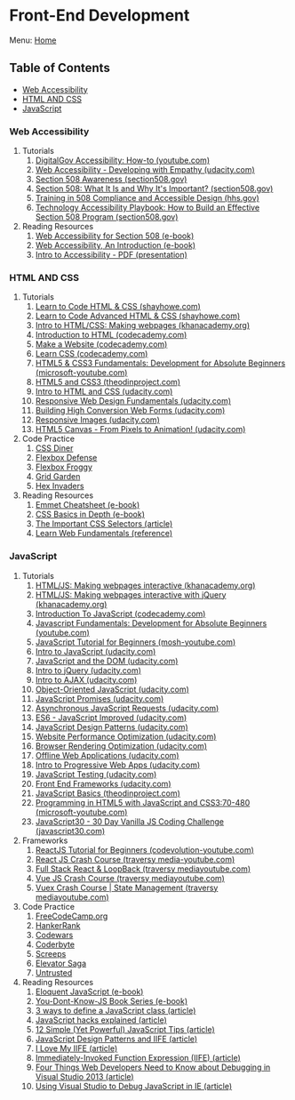 # Front-End Development

Menu: [Home](./README.md)

## Table of Contents

- [Web Accessibility](#web-accessibility)
- [HTML AND CSS](#html-and-css)
- [JavaScript](#javascript)

### Web Accessibility

1. Tutorials
    1. [DigitalGov Accessibility: How-to (youtube.com)](https://www.youtube.com/playlist?list=PLd9b-GuOJ3nH01BSXgJZv6uoCDJMyVvuT)
    1. [Web Accessibility - Developing with Empathy (udacity.com)](https://www.udacity.com/course/web-accessibility--ud891 'In this course you’ll get hands-on experience making web applications accessible. You’ll understand when and why users need accessibility. Then you’ll dive into the "how": making a page work properly with screen readers, and managing input focus (e.g. the highlight you see when tabbing through a form.) You’ll understand what "semantics" and "semantic markup" mean for web pages and add ARIA markup to enable navigating the interface with a range of assistive devices. Finally, you’ll learn styling techniques that help users with partial vision navigate your pages easily and reliably.')
    1. [Section 508 Awareness (section508.gov)](https://www.section508.gov/508-training/courses/new "What is a Section 508 Program? This course provides an overview of federal agency 508 programs, and how they help agencies deliver accessible technology products and services to employees and the public.")
    1. [Section 508: What It Is and Why It's Important? (section508.gov)](https://www.section508.gov/508-training/courses/508-basics "Introduction to Section 508 and Information and Communication Technology (ICT). Explains what Section 508 is and why it’s important, shows how conformance can make ICT more accessible, reviews job-related responsibilities for meeting Section 508 standards, offers resources to help you meet your Section 508 responsibilities.")
    1. [Training in 508 Compliance and Accessible Design (hhs.gov)](https://www.hhs.gov/web/section-508/training-in-508/index.html )
    1. [Technology Accessibility Playbook: How to Build an Effective Section 508 Program (section508.gov)](https://www.section508.gov/508-training/courses/playbook/ "Describes the 12 plays to integrate strategic, business and technology management into a successful Section 508 program, to ensure Federal ICT is accessible to persons with disabilities.")
1. Reading Resources
    1. [Web Accessibility for Section 508 (e-book)](http://www.jimthatcher.com/webcourse1.htm)
    1. [Web Accessibility, An Introduction (e-book)](http://dhark.com/Slidy/web_accessibility.html)
    1. [Intro to Accessibility - PDF (presentation)](https://www.hhs.gov/sites/default/files/Intro%20to%20Accessibility%20and%20508.pdf)

### HTML AND CSS

1. Tutorials
    1. [Learn to Code HTML & CSS (shayhowe.com)](http://learn.shayhowe.com/html-css/)
    1. [Learn to Code Advanced HTML & CSS (shayhowe.com)](http://learn.shayhowe.com/advanced-html-css/)
    1. [Intro to HTML/CSS: Making webpages (khanacademy.org)](https://www.khanacademy.org/computing/computer-programming/html-css)
    1. [Introduction to HTML (codecademy.com)](https://www.codecademy.com/learn/learn-html)
    1. [Make a Website (codecademy.com)](https://www.codecademy.com/learn/make-a-website)
    1. [Learn CSS (codecademy.com)](https://www.codecademy.com/learn/learn-css)
    1. [HTML5 & CSS3 Fundamentals: Development for Absolute Beginners (microsoft-youtube.com)](https://www.youtube.com/playlist?list=PLDveEyEaCGzyAM9_2T2k0wfjJXWpbRJAB)
    1. [HTML5 and CSS3 (theodinproject.com)](https://www.theodinproject.com/courses/html-and-css)
    1. [Intro to HTML and CSS (udacity.com)](https://www.udacity.com/course/intro-to-html-and-css--ud001 "In this course, you'll learn the fundamentals web development, along with best practices and professional problem-solving techniques using Developer Tools.")
    1. [Responsive Web Design Fundamentals (udacity.com)](https://www.udacity.com/course/responsive-web-design-fundamentals--ud893 "In this course you'll learn the fundamentals of responsive web design with Google's Pete LePage! You'll create your own responsive web page that works well on any device - phone, tablet, desktop or anything in between.")
    1. [Building High Conversion Web Forms (udacity.com)](https://www.udacity.com/course/building-high-conversion-web-forms--ud890 "In this course, you'll learn best practices for modern forms as taught by Google's Ido Green and Udacity's Cameron Pittman. You'll practice your skills along the way with a few self-directed projects, including an e-commerce checkout and an event planner app!")
    1. [Responsive Images (udacity.com)](https://www.udacity.com/course/responsive-images--ud882 "In this course you will learn how to work with images on the modern web, so that your images look great and load quickly on any device.")
    1. [HTML5 Canvas - From Pixels to Animation! (udacity.com)](https://www.udacity.com/course/html5-canvas--ud292 "In this course, through several sample projects, you’ll learn how to use the canvas; how to make compositions using shapes, images, and text; how to create effects and filters on images and how to create animations.")
1. Code Practice
    1. [CSS Diner](http://flukeout.github.io/ "A great game for learning CSS selectors. The player is given a table of dishes in animated and HTML form, and a certain item or items to select from the table. The different levels cover everything a web developer should know about selectors, from the very basics to ~ and :first-child.")
    1. [Flexbox Defense](http://www.flexboxdefense.com/ "I was just mentioning this game. It covers the flex properties align-items, justify-content, flex-direction, align-self and order in 12 different levels. Especially the last 4 levels are really fun and a little bit tricky.")
    1. [Flexbox Froggy](https://flexboxfroggy.com/ "Puzzle game where you have to help a group of colorful frogs get to their lillypads of choice. Moving the amphibians around is done with flexbox and will truly test you layout building skills. The in-game hints will tell you which CSS properties to use in each situation, but it's up to the player to decide what combination of values to set.")
    1. [Grid Garden](https://cssgridgarden.com/ "In 28 different levels you can learn CSS Grid Layout. It covers the following grid properties: grid-column-start, grid-column-end, grid-column, grid-row-start, grid-row-end, grid-row, grid-area, order, grid-template-columns, grid-template-rows and grid-template.")
    1. [Hex Invaders](http://www.hexinvaders.com/ "In this version of the classic arcade game the world is attacked by a trio of aliens, each sporting a different color. To save humanity, the player must quickly translate a RGB hex value into human colors and shoot down the invaders.")
1. Reading Resources
    1. [Emmet Cheatsheet (e-book)](./assets/Emmet-Cheatsheet.pdf)
    1. [CSS Basics in Depth (e-book)](http://www.cssbasics.com)
    1. [The Important CSS Selectors (article)](http://code.tutsplus.com/tutorials/the-30-css-selectors-you-must-memorize--net-16048)
    1. [Learn Web Fundamentals (reference)](https://developers.google.com/web/fundamentals/)

### JavaScript

1. Tutorials
    1. [HTML/JS: Making webpages interactive (khanacademy.org)](https://www.khanacademy.org/computing/computer-programming/html-css-js)
    1. [HTML/JS: Making webpages interactive with jQuery (khanacademy.org)](https://www.khanacademy.org/computing/computer-programming/html-js-jquery)
    1. [Introduction To JavaScript (codecademy.com)](https://www.codecademy.com/learn/introduction-to-javascript)
    1. [Javascript Fundamentals: Development for Absolute Beginners (youtube.com)](https://www.youtube.com/playlist?list=PLDveEyEaCGzzhXvTQHIXcOAO-cH57DgtY)
    1. [JavaScript Tutorial for Beginners (mosh-youtube.com)](https://www.youtube.com/playlist?list=PLTjRvDozrdlxEIuOBZkMAK5uiqp8rHUax)
    1. [Intro to JavaScript (udacity.com)](https://www.udacity.com/course/intro-to-javascript--ud803 "Learn the fundamentals of JavaScript, the most popular programming language in web development.")
    1. [JavaScript and the DOM (udacity.com)](https://www.udacity.com/course/javascript-and-the-dom--ud117 "JavaScript is an extremely powerful programming language. One place where its power truly shines is using it to control a web page. Through this course, you'll learn about the Document Object Model (DOM), how it's created, and what capabilities it provides. Then you'll use JavaScript and the DOM to add, delete, or alter page content; control page styling, and respond to user actions.")
    1. [Intro to jQuery (udacity.com)](https://www.udacity.com/course/intro-to-jquery--ud245 "You'll also learn how to read and make sense of jQuery's documentation, making it easy for you to go beyond the methods taught in this class and take advantage of jQuery's full array of features!")
    1. [Intro to AJAX (udacity.com)](https://www.udacity.com/course/intro-to-ajax--ud110 "In this course you will learn how to make asynchronous requests with JavaScript (using jQuery’s AJAX functionality), and gain a better understanding of what’s actually happening when you do so. You will also learn how to use data APIs so you can take advantage of freely accessible data in your applications, including photo results, news articles and up-to-date data about the world around us.")
    1. [Object-Oriented JavaScript (udacity.com)](https://www.udacity.com/course/object-oriented-javascript--ud711 "This course is designed to teach web developers how to utilize the various object-oriented programming features within JavaScript. Object-oriented programming allows developers to build applications with reusable and maintainable blocks of code, which leads to efficiency and simplified software design.")
    1. [JavaScript Promises (udacity.com)](https://www.udacity.com/course/javascript-promises--ud898 "Learn how to handle asynchronous work with ease! In this course, you'll use Native JavaScript Promises to write asynchronous code that is easy to read, easy to write and easy to debug.")
    1. [Asynchronous JavaScript Requests (udacity.com)](https://www.udacity.com/course/asynchronous-javascript-requests--ud109 "This course covers everything a developer needs to know to asynchronously send and receive data in their web applications. You'll dive into how asynchronous requests work by using the XHR object to create and send asynchronous requests for image and news article data. Then, you'll see how you can perform async requests more easily using third-party libraries and APIs like jQuery's Ajax and the Fetch API.")
    1. [ES6 - JavaScript Improved (udacity.com)](https://www.udacity.com/course/es6-javascript-improved--ud356 "ECMAScript 6, or ES6, has brought about a ton of changes to the JavaScript programming language. In this course, you'll explore those changes to learn about the latest features and improvements to the language including new keywords, arrow functions, the Class syntax, Promises, and so much more. Discover how much cleaner and more concise your JavaScript code can be!")
    1. [JavaScript Design Patterns (udacity.com)](https://www.udacity.com/course/javascript-design-patterns--ud989 "This course covers methods for organizing your code, both conceptually and literally. You’ll learn the importance of separating concerns when writing JavaScript, gaining hands-on experience along the way. Separating concerns can be done with or without an organizational library or framework. We’ll learn how to separate concerns without one, and then we’ll explore an organizational library together. You’ll also learn strategies for exploring other libraries and frameworks on your own.")
    1. [Website Performance Optimization (udacity.com)](https://www.udacity.com/course/website-performance-optimization--ud884 "In this short course, you’ll learn about the Critical Rendering Path, or the set of steps browsers must take to convert HTML, CSS and JavaScript into living, breathing websites. From there, you’ll start exploring and experimenting with tools to measure performance and simple strategies to deliver the first pixels to the screen as early as possible. You’ll learn how to dive into recommendations from PageSpeed Insights and the Timeline view of Google Chrome’s Developer Tools to find the data you need to achieve immediate performance boosts!")
    1. [Browser Rendering Optimization (udacity.com)](https://www.udacity.com/course/browser-rendering-optimization--ud860 "You'll leave this course with the tools you need to profile apps and identify the causes of jank. You'll explore the browser's rendering pipeline and uncover patterns that make it easy to build performant apps.")
    1. [Offline Web Applications (udacity.com)](https://www.udacity.com/course/offline-web-applications--ud899 "This course is focused squarely on user experience, and seeks to show developers how thinking offline-first is the best way to ensure that applications perform their best in all scenarios, not just ideal ones. You'll learn to recognize the differences between good, poor, intermittent, and missing connectivity for your users , and master how to make applications that navigate these conditions with ease.")
    1. [Intro to Progressive Web Apps (udacity.com)](https://www.udacity.com/course/intro-to-progressive-web-apps--ud811 "In this course you’ll get started working on your very first Progressive Web App (PWA) - a web app that can take advantage of many of the features native applications have enjoyed. You’ll also get more experience in creating a web app that works offline using Service Workers. Finally, you’ll make your app installable to the user’s home screen with the Web App Manifest file.")
    1. [JavaScript Testing (udacity.com)](https://www.udacity.com/course/javascript-testing--ud549 "In this course you'll learn how to write JavaScript applications with confidence, using the red-green-refactor workflow. You'll write comprehensive suites of tests that validate your application is functioning as intended at all times.")
    1. [Front End Frameworks (udacity.com)](https://www.udacity.com/course/front-end-frameworks--ud894 "Learn how to build Single Page Applications in various Front End Frameworks! In this course, you'll learn how to create both an Angular application and an Ember app from scratch.")
    1. [JavaScript Basics (theodinproject.com)](https://www.theodinproject.com/courses/web-development-101#javascript-basics)
    1. [Programming in HTML5 with JavaScript and CSS3:70-480 (microsoft-youtube.com)](https://www.youtube.com/watch?v=BPsPzmQ0ELg)
    1. [JavaScript30 - 30 Day Vanilla JS Coding Challenge (javascript30.com)](https://javascript30.com/)
1. Frameworks
    1. [ReactJS Tutorial for Beginners (codevolution-youtube.com)](https://www.youtube.com/playlist?list=PLC3y8-rFHvwgg3vaYJgHGnModB54rxOk3)
    1. [React JS Crash Course (traversy media-youtube.com)](https://www.youtube.com/watch?v=sBws8MSXN7A&list=PLillGF-RfqbYeckUaD1z6nviTp31GLTH8)
    1. [Full Stack React & LoopBack (traversy mediayoutube.com)](https://www.youtube.com/playlist?list=PLillGF-RfqbZjJBAu0sx_0SCuFdzdx4iY)
    1. [Vue JS Crash Course (traversy mediayoutube.com)](https://www.youtube.com/watch?v=Wy9q22isx3U&list=PLillGF-RfqbYeckUaD1z6nviTp31GLTH8)
    1. [Vuex Crash Course | State Management (traversy mediayoutube.com)](https://www.youtube.com/watch?v=5lVQgZzLMHc&list=PLillGF-RfqbYeckUaD1z6nviTp31GLTH8)
1. Code Practice
    1. [FreeCodeCamp.org](https://www.freecodecamp.org/ "Learn to code. Build projects. Earn certifications. Since 2014, more than 40,000 freeCodeCamp.org graduates have gotten jobs at tech companies including: Apple, Google, Amazon, Microsoft, Spotify")
    1. [HankerRank](https://www.hackerrank.com "Join over 7 million developers. Practice coding, prepare for interviews, and get hired.")
    1. [Codewars](https://www.codewars.com/ "Code Kata / Code Dojo. Code Challenge / Code Practice. practice programming, practice javascript, practice ruby, practice coffeescript, practice coding.")
    1. [Coderbyte](https://coderbyte.com/ "Improve your skills. Practice with 300+ challenges; Access to actual interview questions; Learn from senior developers; Discuss solutions with the community.")
    1. [Screeps](https://screeps.com/ 'You can think of this game as your digital ant farm where every "ant" is programmed by the player. After setting up a colony and the behavior of your creeps, they will go about their business of exploring the endless game world, collecting resources and fighting enemies even while you are offline.')
    1. [Elevator Saga](http://play.elevatorsaga.com/ "Elevator Saga is a puzzle game in which you use JavaScript to control the elevators in a building. Hordes of people are going up and down all the time and you have to try and get them to their destinations as quickly as possible. The game tests your algorithm writing abilities as well as your knowledge of JS functions, arrays and event handlers.")
    1. [Untrusted](https://alexnisnevich.github.io/untrusted/ "Untrusted is a meta-JavaScript adventure game where you play the role of Dr. Eval, an @ sign that can control the world around him by changing the source code. The player is presented with the functions that initialize every level and has to alter them using the game API to create and escape route for Dr. Eval.")
1. Reading Resources
    1. [Eloquent JavaScript (e-book)](http://eloquentjavascript.net/)
    1. [You-Dont-Know-JS Book Series (e-book)](https://github.com/getify/You-Dont-Know-JS)
    1. [3 ways to define a JavaScript class (article)](http://www.phpied.com/3-ways-to-define-a-javascript-class/)
    1. [JavaScript hacks explained (article)](http://blog.mdnbar.com/javascript-common-tricks)
    1. [12 Simple (Yet Powerful) JavaScript Tips (article)](http://javascriptissexy.com/12-simple-yet-powerful-javascript-tips/)
    1. [JavaScript Design Patterns and IIFE (article)](http://www.codeproject.com/Articles/819565/Javascript-design-patterns-and-IIFE)
    1. [I Love My IIFE (article)](http://gregfranko.com/blog/i-love-my-iife/)
    1. [Immediately-Invoked Function Expression (IIFE) (article)](http://benalman.com/news/2010/11/immediately-invoked-function-expression/)
    1. [Four Things Web Developers Need to Know about Debugging in Visual Studio 2013 (article)](	https://www.credera.com/blog/technology-insights/microsoft-solutions/4-things-web-developers-need-know-debugging-visual-studio-2013/)
    1. [Using Visual Studio to Debug JavaScript in IE (article)](http://www.codeproject.com/Articles/18921/Using-Visual-Studio-to-Debug-JavaScript-in-IE)
